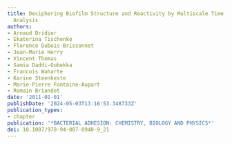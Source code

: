 ```yaml
---
title: Deciphering Biofilm Structure and Reactivity by Multiscale Time-Resolved Fluorescence
  Analysis
authors:
- Arnaud Bridier
- Ekaterina Tischenko
- Florence Dubois-Brissonnet
- Jean-Marie Herry
- Vincent Thomas
- Samia Daddi-Oubekka
- Francois Waharte
- Karine Steenkeste
- Marie-Pierre Fontaine-Aupart
- Romain Briandet
date: '2011-01-01'
publishDate: '2024-05-03T13:16:53.348733Z'
publication_types:
- chapter
publication: '*BACTERIAL ADHESION: CHEMISTRY, BIOLOGY AND PHYSICS*'
doi: 10.1007/978-94-007-0940-9_21
---
```

